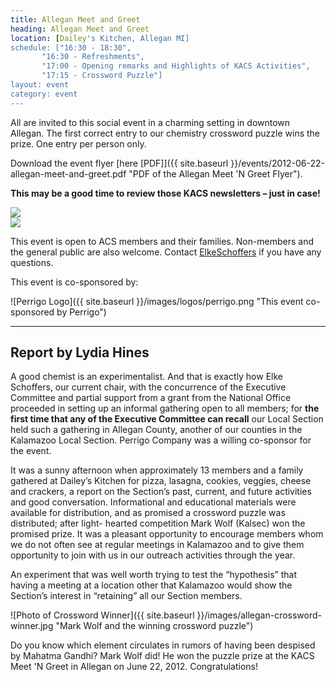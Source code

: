 ```yaml
---
title: Allegan Meet and Greet
heading: Allegan Meet and Greet
location: [Dailey's Kitchen, Allegan MI]
schedule: ["16:30 - 18:30",
	   "16:30 - Refreshments",
	   "17:00 - Opening remarks and Highlights of KACS Activities",
	   "17:15 - Crossword Puzzle"]
layout: event
category: event
---
```


All are invited to this social event in a charming setting in downtown
Allegan. The first correct entry to our chemistry crossword puzzle
wins the prize. One entry per person only.

Download the event flyer
[here [PDF]]({{ site.baseurl }}/events/2012-06-22-allegan-meet-and-greet.pdf "PDF of the Allegan Meet 'N Greet Flyer").

**This may be a good time to review those KACS newsletters – just in
case!**

<div class="row">
  <div class="col-{{ site.device }}-6">
    <img src="{{ site.baseurl }}/images/daileys-kitchen-photo.jpg"
	 class="img-responsive" />
  </div>
  <div class="col-{{ site.device }}-6">
    <img src="{{ site.baseurl }}/images/daileys-kitchen-map.jpg"
	 class="img-responsive" />
  </div>
</div>

This event is open to ACS members and their families. Non-members and
the general public are also welcome. Contact
[ElkeSchoffers](mailto:elke.schoffers@wmich.edu "E-mail Elke Schoffers")
if you have any questions.

This event is co-sponsored by:

![Perrigo Logo]({{ site.baseurl }}/images/logos/perrigo.png "This event co-sponsored by Perrigo")
<hr />

Report by Lydia Hines
---

A good chemist is an experimentalist. And that is exactly how Elke
Schoffers, our current chair, with the concurrence of the Executive
Committee and partial support from a grant from the National Office
proceeded in setting up an informal gathering open to all members; for
**the first time that any of the Executive Committee can recall** our
Local Section held such a gathering in Allegan County, another of our
counties in the Kalamazoo Local Section. Perrigo Company was a willing
co-sponsor for the event.

It was a sunny afternoon when approximately 13 members and a family
gathered at Dailey’s Kitchen for pizza, lasagna, cookies, veggies,
cheese and crackers, a report on the Section’s past, current, and
future activities and good conversation. Informational and educational
materials were available for distribution, and as promised a crossword
puzzle was distributed; after light- hearted competition Mark Wolf
(Kalsec) won the promised prize. It was a pleasant opportunity to
encourage members whom we do not often see at regular meetings in
Kalamazoo and to give them opportunity to join with us in our outreach
activities through the year.

An experiment that was well worth trying to test the “hypothesis” that
having a meeting at a location other that Kalamazoo would show the
Section’s interest in “retaining” all our Section members.

![Photo of Crossword Winner]({{ site.baseurl }}/images/allegan-crossword-winner.jpg "Mark Wolf and the winning crossword puzzle")

Do you know which element circulates in rumors of having been despised
by Mahatma Gandhi?  Mark Wolf did! He won the puzzle prize at the KACS
Meet 'N Greet in Allegan on June 22, 2012. Congratulations!